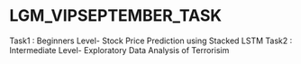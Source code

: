 # LGM_VIPSEPTEMBER_TASK
Task1 : Beginners Level- Stock Price Prediction using  Stacked LSTM
Task2 : Intermediate Level- Exploratory Data Analysis of Terrorisim


